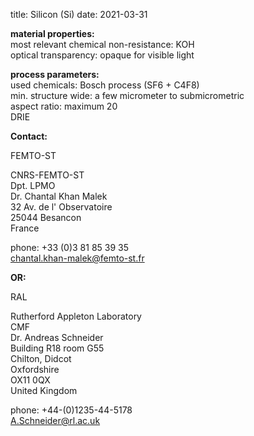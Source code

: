 title: Silicon (Si)
date: 2021-03-31

__material properties:__  		
most relevant chemical non-resistance:	KOH  
optical transparency:	opaque for visible light
	
__process parameters:__  	
used chemicals:	Bosch process (SF6 + C4F8)  	
min. structure wide:	a few micrometer to submicrometric  
aspect ratio:	maximum  20   
DRIE
<!--break-->
__Contact:__

FEMTO-ST

CNRS-FEMTO-ST  
Dpt. LPMO  
Dr. Chantal Khan Malek  
32 Av. de l' Observatoire  
25044 Besancon  
France  

phone: +33 (0)3 81 85 39 35  
chantal.khan-malek@femto-st.fr  

__OR:__


RAL

Rutherford Appleton Laboratory  
CMF  
Dr. Andreas Schneider  
Building R18 room G55     
Chilton, Didcot    
Oxfordshire     
OX11 0QX     
United Kingdom   
 
phone: +44-(0)1235-44-5178  
A.Schneider@rl.ac.uk